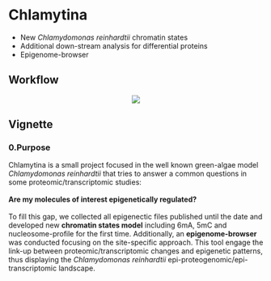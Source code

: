 
# Chlamytina #
- New *Chlamydomonas reinhardtii* chromatin states
- Additional down-stream analysis for differential proteins
- Epigenome-browser 

## Workflow ##
<p align=center>
<img src=Timeline_Workflows/Workflow_Chlamytina.jpg />
</p>

## Vignette ##

### 0.Purpose ###

Chlamytina is a small project focused in the well known green-algae model *Chlamydomonas reinhardtii* that tries to answer a common questions in some proteomic/transcriptomic studies: \
\
**Are my molecules of interest epigenetically regulated?** \
\
To fill this gap, we collected all epigenectic files published until the date and developed new **chromatin states model** including 6mA, 5mC and nucleosome-profile for the first time. Additionally,
an **epigenome-browser** was conducted focusing on the site-specific approach. This tool engage the link-up between proteomic/transcriptomic changes and epigenetic patterns, thus displaying the 
*Chlamydomonas reinhardtii* epi-proteogenomic/epi-transcriptomic landscape.             

